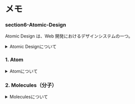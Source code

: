 # メモ

### section6-Atomic-Design

Atomic Design は、Web 開発におけるデザインシステムの一つ。

<details><summary>Atomic Designについて</summary>

### 特徴

1. **階層構造**: Atomic Design は 5 つの階層から構成。

   - **Atoms（原子）**: 最小の単位で、ボタンやインプットフィールドなどの基本的な要素。
   - **Molecules（分子）**: 原子を組み合わせて作られる、より複雑なコンポーネント。
   - **Organisms（有機体）**: 分子を組み合わせて作られる、より複雑なセクションまたはモジュール。
   - **Templates（テンプレート）**: 有機体を組み合わせてページのレイアウトを形作る。
   - **Pages（ページ）**: テンプレートに具体的なコンテンツを埋め込んで完成したページを形作る。

2. **再利用性**: 各階層のコンポーネントは再利用可能で、他のコンポーネントと組み合わせて新しいデザインを作ることができる。

3. **一貫性**: 全体のデザインに一貫性を持たせることができる。

### メリット

- **効率的な開発**: 再利用可能なコンポーネントにより、開発速度を向上させることができる。
- **保守性の向上**: 各コンポーネントが独立しているため、変更や追加が容易。
- **チームワークの強化**: デザイナーと開発者間でのコミュニケーションがスムーズになる。

### デメリット

- **初期設計の複雑さ**: 正確な設計が必要であり、プロジェクトの初期段階でのコストがかかる。
- **過剰な抽象化**: あまりにも細かく分解しすぎると、過剰な抽象化が生じ、理解が困難になる。Molecules（分子）と Organisms（有機体）どちらに作成するか迷うことが多かった。個人で使う段階では問題は起こりにくいが、チーム開発の際問題が生じる可能性がありそう。

### まとめ

Atomic Design は、再利用性と一貫性を強化する効果的なデザイン手法。設計の複雑さや過剰な抽象化に注意が必要。プロジェクトの規模やチームのニーズに応じて適切に採用することが重要。

</details>

### 1. Atom

<details><summary>Atomについて</summary>

### Atoms（原子）

- **定義**: 最小のビルディングブロックで、他のコンポーネントと組み合わせる前の単体の要素。
- **例**: ボタン、テキストフィールド、ラベル、アイコンなど。
- **特徴**: これらは単体での機能は持たず、他の原子と組み合わせることで意味を成す。

</details>

### **2. Molecules（分子）**

<details><summary>Moleculesについて</summary>

- **定義**: 原子を組み合わせて作られる、より複雑なコンポーネント。
- **例**: 検索バー（テキストフィールド + ボタン）、リストアイテム（アイコン + テキスト）など。
- **特徴**: 原子を組み合わせることで、特定の機能を果たすようになる。

</details>
